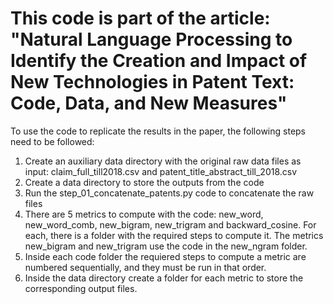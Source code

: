 # This code is part of the article: "Natural Language Processing to Identify the Creation and Impact of New Technologies in Patent Text: Code, Data, and New Measures"

To use the code to replicate the results in the paper, the following steps need to be followed:

1. Create an auxiliary data directory with the original raw data files as input: claim_full_till2018.csv and patent_title_abstract_till_2018.csv
2. Create a data directory to store the outputs from the code
3. Run the step_01_concatenate_patents.py code to concatenate the raw files
4. There are 5 metrics to compute with the code: new_word, new_word_comb, new_bigram, new_trigram and backward_cosine. For each, there is a folder with the required steps to compute it. The metrics new_bigram and new_trigram use the code in the new_ngram folder.
5. Inside each code folder the requiered steps to compute a metric are numbered sequentially, and they must be run in that order.
6. Inside the data directory create a folder for each metric to store the corresponding output files.
